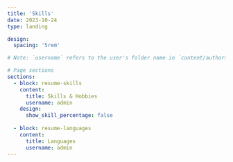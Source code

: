 ```yaml
---
title: 'Skills'
date: 2023-10-24
type: landing

design:
  spacing: '5rem'

# Note: `username` refers to the user's folder name in `content/authors/`

# Page sections
sections:
  - block: resume-skills
    content:
      title: Skills & Hobbies
      username: admin
    design:
      show_skill_percentage: false
  
  - block: resume-languages
    content:
      title: Languages
      username: admin
---
```

    
